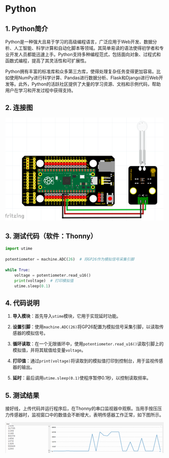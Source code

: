 # Python


## 1. Python简介  

Python是一种强大且易于学习的高级编程语言，广泛应用于Web开发、数据分析、人工智能、科学计算和自动化脚本等领域。其简单易读的语法使得初学者和专业开发人员都能迅速上手。Python支持多种编程范式，包括面向对象、过程式和函数式编程，提高了其灵活性和可扩展性。  

Python拥有丰富的标准库和众多第三方库，使得处理复杂任务变得更加容易。比如使用NumPy进行科学计算、Pandas进行数据分析、Flask和Django进行Web开发等。此外，Python的活跃社区提供了大量的学习资源、文档和示例代码，帮助用户在学习和开发过程中获得支持。  

## 2. 连接图  

![](media/e015a6936b994a85ca66b003705398a1.png)  

## 3. 测试代码（软件：Thonny）  

```python  
import utime  

potentiometer = machine.ADC(26)  # 将GP26作为模拟信号采集引脚  

while True:  
    voltage = potentiometer.read_u16()  
    print(voltage)  # 打印模拟值  
    utime.sleep(0.1)  
```  

## 4. 代码说明  

1. **导入模块**：首先导入`utime`模块，它用于实现延时功能。  

2. **设置引脚**：使用`machine.ADC(26)`将GP26配置为模拟信号采集引脚，以读取传感器的模拟信号。  

3. **循环读取**：在一个无限循环中，使用`potentiometer.read_u16()`读取引脚上的模拟值，并将其赋值给变量`voltage`。  

4. **打印值**：通过`print(voltage)`将读取到的模拟值打印到控制台，用于监视传感器的输出。  

5. **延时**：最后调用`utime.sleep(0.1)`使程序暂停0.1秒，以控制读取频率。  

## 5. 测试结果  

接好线，上传代码并运行程序后，在Thonny的串口监视器中观察。当用手按压压力传感器时，监视窗口中的数值会不断增大，表明传感器工作正常，如下图所示。  

![](media/47c3237e30ab603246a01958f3f7d4ca.png)



